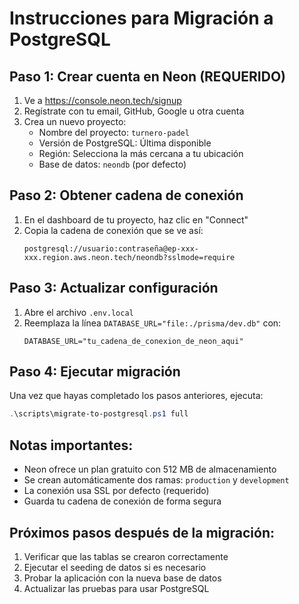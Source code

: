 # Instrucciones para Migración a PostgreSQL

## Paso 1: Crear cuenta en Neon (REQUERIDO)

1. Ve a https://console.neon.tech/signup
2. Regístrate con tu email, GitHub, Google u otra cuenta
3. Crea un nuevo proyecto:
   - Nombre del proyecto: `turnero-padel`
   - Versión de PostgreSQL: Última disponible
   - Región: Selecciona la más cercana a tu ubicación
   - Base de datos: `neondb` (por defecto)

## Paso 2: Obtener cadena de conexión

1. En el dashboard de tu proyecto, haz clic en "Connect"
2. Copia la cadena de conexión que se ve así:
   ```
   postgresql://usuario:contraseña@ep-xxx-xxx.region.aws.neon.tech/neondb?sslmode=require
   ```

## Paso 3: Actualizar configuración

1. Abre el archivo `.env.local`
2. Reemplaza la línea `DATABASE_URL="file:./prisma/dev.db"` con:
   ```
   DATABASE_URL="tu_cadena_de_conexion_de_neon_aqui"
   ```

## Paso 4: Ejecutar migración

Una vez que hayas completado los pasos anteriores, ejecuta:
```powershell
.\scripts\migrate-to-postgresql.ps1 full
```

## Notas importantes:

- Neon ofrece un plan gratuito con 512 MB de almacenamiento
- Se crean automáticamente dos ramas: `production` y `development`
- La conexión usa SSL por defecto (requerido)
- Guarda tu cadena de conexión de forma segura

## Próximos pasos después de la migración:

1. Verificar que las tablas se crearon correctamente
2. Ejecutar el seeding de datos si es necesario
3. Probar la aplicación con la nueva base de datos
4. Actualizar las pruebas para usar PostgreSQL